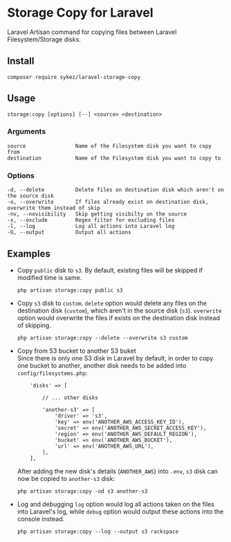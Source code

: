 # Storage Copy for Laravel

Laravel Artisan command for copying files between Laravel Filesystem/Storage disks.

## Install

```
composer require sykez/laravel-storage-copy
```

## Usage

```
storage:copy [options] [--] <source> <destination>
```

### Arguments

```
source                Name of the Filesystem disk you want to copy from
destination           Name of the Filesystem disk you want to copy to
```

### Options

```
-d, --delete          Delete files on destination disk which aren't on the source disk
-o, --overwrite       If files already exist on destination disk, overwrite them instead of skip
-nv, --novisibility   Skip getting visibilty on the source
-x, --exclude         Regex filter for excluding files
-l, --log             Log all actions into Laravel log
-O, --output          Output all actions
```

## Examples

- Copy `public` disk to `s3`. By default, existing files will be skipped if modified time is same.

  ```
  php artisan storage:copy public s3
  ```

- Copy `s3` disk to `custom`. `delete` option would delete any files on the destination disk (`custom`), which aren't in the source disk (`s3`). `overwrite` option would overwrite the files if exists on the destination disk instead of skipping.

  ```
  php artisan storage:copy --delete --overwrite s3 custom
  ```

- Copy from S3 bucket to another S3 buket  
   Since there is only one S3 disk in Laravel by default, in order to copy one bucket to another, another disk needs to be added into `config/filesystems.php`:

  ```
      'disks' => [

          // ... other disks

          'another-s3' => [
              'driver' => 's3',
              'key' => env('ANOTHER_AWS_ACCESS_KEY_ID'),
              'secret' => env('ANOTHER_AWS_SECRET_ACCESS_KEY'),
              'region' => env('ANOTHER_AWS_DEFAULT_REGION'),
              'bucket' => env('ANOTHER_AWS_BUCKET'),
              'url' => env('ANOTHER_AWS_URL'),
          ],
      ],
  ```

  After adding the new disk's details (`ANOTHER_AWS`) into `.env`, `s3` disk can now be copied to `another-s3` disk:

  ```
  php artisan storage:copy -od s3 another-s3
  ```

- Log and debugging
  `log` option would log all actions taken on the files into Laravel's log, while `debug` option would output these actions into the console instead.
  ```
  php artisan storage:copy --log --output s3 rackspace
  ```

